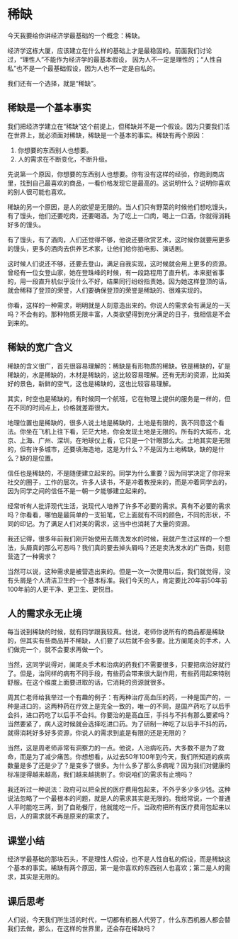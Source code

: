 # 稀缺
今天我要给你讲经济学最基础的一个概念：稀缺。

经济学这栋大厦，应该建立在什么样的基础上才是最稳固的。前面我们讨论过，“理性人”不能作为经济学的最基本假设， 因为人不一定是理性的；“人性自私”也不是一个最基础假设，因为人也不一定是自私的。

我们还有一个选择，就是“稀缺”。
## 稀缺是一个基本事实
我们把经济学建立在“稀缺”这个前提上，但稀缺并不是一个假设。因为只要我们活在世界上，就必须面对稀缺，稀缺是一个基本的事实。稀缺有两个原因：

1. 你想要的东西别人也想要。
2. 人的需求在不断变化，不断升级。

先说第一个原因，你想要的东西别人也想要。你有没有这样的经验，你跑到商店里，找到自己最喜欢的商品，一看价格发现它是最高的。这说明什么？说明你喜欢的别人很可能也喜欢。

稀缺的另一个原因，是人的欲望是无限的。当人们只有野菜的时候他们想吃馒头，有了馒头，他们还要吃肉，还要喝酒。为了吃上一口肉，喝上一口酒，你就得消耗好多的馒头。

有了馒头，有了酒肉，人们还觉得不够，他说还要欣赏艺术，这时候你就要用更多的馒头，更多的酒肉去供养艺术家，让他们给你拍电影、演话剧。

这时候人们说还不够，还要去登山，满足自我实现，这时候就会用上更多的资源。曾经有一位女登山家，她在登珠峰的时候，有一段路程用了直升机，本来挺省事的，用一段直升机似乎没什么不好，结果同行纷纷指责她。因为她这样登顶的话，就会稀释了登顶的荣誉，人们要确保登顶的荣誉是稀缺的、很难实现的。

你看，这样的一种需求，明明就是人刻意造出来的。你说人的需求会有满足的一天吗？不会有的。那种物质无限丰富，人类欲望得到充分满足的日子，我相信是不会到来的。
## 稀缺的宽广含义
稀缺的含义很广，首先很容易理解的：稀缺是有形物质的稀缺。铁是稀缺的，矿是稀缺的，水是稀缺的，木材是稀缺的，这比较容易理解。还有无形的资源，比如美好的景色，新鲜的空气，这也是稀缺的，这也比较容易理解。

其实，时空也是稀缺的，有时候同一个航班，它在物理上提供的服务是一样的，但在不同的时间点上，价格就差距很大。

地理位置也是稀缺的，很多人说土地是稀缺的，土地是有限的，我不同意这个看法。你坐在飞机上往下看，茫茫大地，你会发现土地是无限的。所有的大城市，北京、上海、广州、深圳，在地球仪上看，它只是一个针眼那么大。土地其实是无限的，但有许多城市，还要填海造地，这是为什么？不是因为土地稀缺，缺的是什么？缺的是位置。

信任也是稀缺的，不是随便建立起来的。同学为什么重要？因为同学决定了你将来社交的圈子，工作的层次。许多人读书，不是冲着教授来的，而是冲着同学去的，因为同学之间的信任不是一朝一夕能够建立起来的。

经常听有人批评现代生活，说现代人培养了许多不必要的需求。真有不必要的需求吗？你看看，哪怕是最简单的一支铅笔，它上面就有不同的颜色，不同的形状，不同的印记。为了满足人们对美的需求，这当中也消耗了大量的资源。

我还记得，很多年前我们刚开始使用去屑洗发水的时候，我就产生过这样的一个想法，头屑真的那么可恶吗？我们真的要去掉头屑吗？还是卖洗发水的广告商，刻意营造了一种需求？

当然可以说，这种需求是被营造出来的。但是一次一次使用以后，我们就觉得，没有头屑是个人清洁卫生的一个基本标准。我们今天的人，肯定要比20年前50年前100年前的人更干净、更卫生、更悦目。
## 人的需求永无止境
每当说到稀缺的时候，就有同学跟我较真。他说，老师你说所有的商品都是稀缺的，但其实有些商品并不稀缺，人们要了以后就不会多要。比方阑尾炎的手术，人们做完一个，就不会要求再做一个。

当然，这同学说得对，阑尾炎手术和治病的药我们不需要很多，只要把病治好就行了。但是，治同样的病有不同手段，有些药会带来很大副作用，有些药用起来特别舒服。在这个维度上面要进取的话，它消耗的资源就很多。

周其仁老师给我举过一个有趣的例子：有两种治疗高血压的药，一种是国产的，一种是进口的，这两种药在疗效上是完全一致的，唯一的不同，是国产药吃了以后手会抖，进口药吃了以后手不会抖。你要治的是高血压，手抖与不抖有那么要紧吗？当然要紧了，病人这时候就会选择吃进口药。为了研制一种吃了以后手不抖的药，就得消耗好多好多资源，你说人的需求到底是有限的还是无限的？

当然，这是周老师非常有洞察力的一点。他说，人治病吃药，大多数不是为了救命，而是为了减少痛苦。你想想看，从过去50年100年到今天，我们所知道的疾病数量是多了还是少了？是变多了很多。为什么多了那么多病呢？因为我们对健康的标准提得越来越高，我们越来越挑剔了。你说咱们的需求有止境吗？

我还听过一种说法：政府可以把全民的医疗费用包起来，不外乎多少多少钱。这种说法忽略了一个最根本的问题，就是人的需求其实是无限的。我经常说，一个普通人平时能吃三两，到了自助餐厅，他就能吃一斤。当政府把所有医疗费用包起来以后，人的需求就不再是原来的需求了。
## 课堂小结
经济学最基础的那块石头，不是理性人假设，也不是人性自私的假设，而是稀缺这个基本的事实。稀缺有两个原因，第一是你喜欢的东西别人也喜欢；第二是人的需求，其实是无限的。
## 课后思考
人们说，今天我们所生活的时代，一切都有机器人代劳了，什么东西机器人都会替我们去做，那么，在这样的世界里，还会存在稀缺吗？